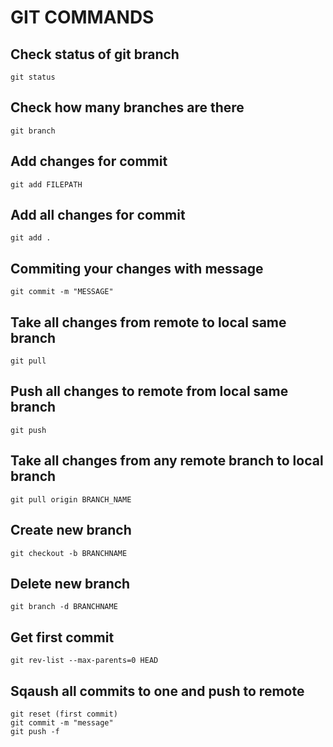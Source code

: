 # GIT COMMANDS

## Check status of git branch
```
git status
```

## Check how many branches are there
```
git branch
```

## Add changes for commit
```
git add FILEPATH
```

## Add all changes for commit
```
git add .
```

## Commiting your changes with message
```
git commit -m "MESSAGE"
```

## Take all changes from remote to local same branch
```
git pull
```

## Push all changes to remote from local same branch
```
git push
```

## Take all changes from any remote branch to local branch
```
git pull origin BRANCH_NAME
```

## Create new branch
```
git checkout -b BRANCHNAME
```

## Delete new branch
```
git branch -d BRANCHNAME
```

## Get first commit
```
git rev-list --max-parents=0 HEAD
```

## Sqaush all commits to one and push to remote
```
git reset (first commit)
git commit -m "message"
git push -f
```
